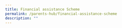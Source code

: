 ```yaml
---
title: Financial assistance Scheme
permalink: /parents-hub/financial-assistance-scheme
description: ""
---
```

